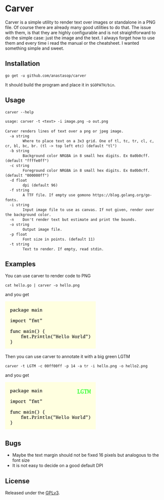 # Carver

Carver is a simple utility to render text over images or standalone in a PNG file. Of course there are already many good utilities to do that. The issue with them, is that they are highly configurable and is not straightforward to do the simple case: just the image and the text. I always forget how to use them and every time i read the manual or the cheatsheet. I wanted something simple and sweet.

## Installation

```
go get -u github.com/anastasop/carver
```

It should build the program and place it in `$GOPATH/bin`.

## Usage
```
carver --help
```

```
usage: carver -t <text> -i image.png -o out.png

Carver renders lines of text over a png or jpeg image.
  -a string
        Where to place text on a 3x3 grid. One of tl, tc, tr, cl, c, cr, bl, bc, br. (tl -> top left etc) (default "tl")
  -b string
        Background color NRGBA in 8 small hex digits. Ex 0a0b0cff. (default "ffffe0ff")
  -c string
        Foreground color NRGBA in 8 small hex digits. Ex 0a0b0cff. (default "000000ff")
  -d float
        dpi (default 96)
  -f string
        A TTF file. If empty use gomono https://blog.golang.org/go-fonts.
  -i string
        Input image file to use as canvas. If not given, render over the background color.
  -n    Don't render text but estimate and print the bounds.
  -o string
        Output image file.
  -p float
        Font size in points. (default 11)
  -t string
        Text to render. If empty, read stdin.
```

## Examples
You can use carver to render code to PNG
```
cat hello.go | carver -o hello.png
```
and you get

![](./img/hello.png)

Then you can use carver to annotate it with a big green LGTM
```
carver -t LGTM -c 00ff00ff -p 14 -a tr -i hello.png -o hello2.png
```
and you get

![](./img/hello2.png)

## Bugs

- Maybe the text margin should not be fixed 16 pixels but analogous to the font size
- It is not easy to decide on a good default DPI

## License

Released under the [GPLv3](https://www.gnu.org/licenses/gpl-3.0.en.html).
